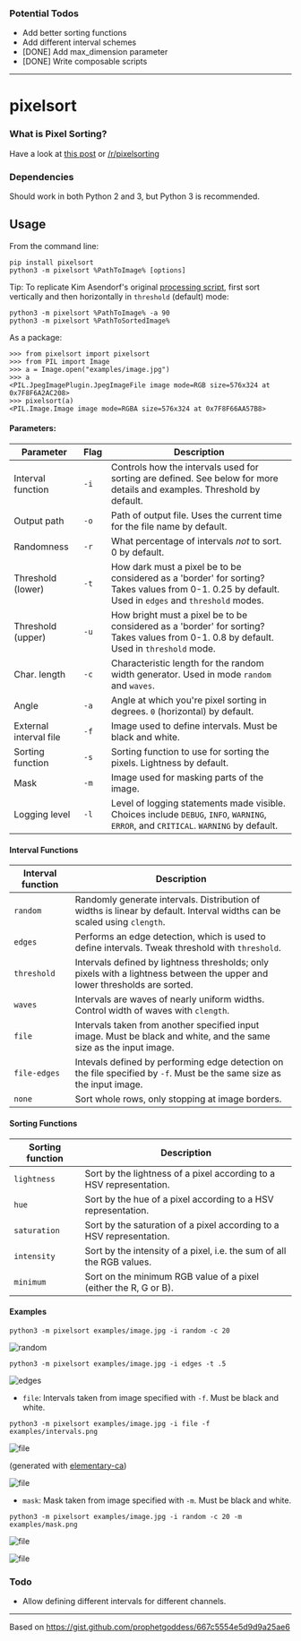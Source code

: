 ### Potential Todos
- Add better sorting functions
- Add different interval schemes
- [DONE] Add max_dimension parameter
- [DONE] Write composable scripts

___

# pixelsort

### What is Pixel Sorting?

Have a look at [this post](http://satyarth.me/articles/pixel-sorting/) or [/r/pixelsorting](http://www.reddit.com/r/pixelsorting/top/)

### Dependencies

Should work in both Python 2 and 3, but Python 3 is recommended.

## Usage

From the command line:

```
pip install pixelsort
python3 -m pixelsort %PathToImage% [options]
```

Tip: To replicate Kim Asendorf's original [processing script](https://github.com/kimasendorf/ASDFPixelSort), first sort vertically and then horizontally in `threshold` (default) mode:

```
python3 -m pixelsort %PathToImage% -a 90
python3 -m pixelsort %PathToSortedImage%
```

As a package:

```
>>> from pixelsort import pixelsort
>>> from PIL import Image
>>> a = Image.open("examples/image.jpg")
>>> a
<PIL.JpegImagePlugin.JpegImageFile image mode=RGB size=576x324 at 0x7F8F6A2AC208>
>>> pixelsort(a)
<PIL.Image.Image image mode=RGBA size=576x324 at 0x7F8F66AA57B8>
```

#### Parameters:

Parameter 			        | Flag 	| Description
------------------------|-------|------------
Interval function     	| `-i`	| Controls how the intervals used for sorting are defined. See below for more details and examples. Threshold by default.
Output path             | `-o`	| Path of output file. Uses the current time for the file name by default.
Randomness 			        | `-r`	| What percentage of intervals *not* to sort. 0 by default.
Threshold (lower)     	| `-t`	| How dark must a pixel be to be considered as a 'border' for sorting? Takes values from 0-1. 0.25 by default. Used in `edges` and `threshold` modes.
Threshold (upper)     	| `-u`	| How bright must a pixel be to be considered as a 'border' for sorting? Takes values from 0-1. 0.8 by default. Used in `threshold` mode.
Char. length		        | `-c`	| Characteristic length for the random width generator. Used in mode `random` and `waves`.
Angle 				          | `-a`	| Angle at which you're pixel sorting in degrees. `0` (horizontal) by default.
External interval file 	| `-f` 	| Image used to define intervals. Must be black and white.
Sorting function        | `-s`  | Sorting function to use for sorting the pixels. Lightness by default.
Mask                    | `-m`  | Image used for masking parts of the image.
Logging level           | `-l`  | Level of logging statements made visible. Choices include `DEBUG`, `INFO`, `WARNING`, `ERROR`, and `CRITICAL`. `WARNING` by default.

#### Interval Functions

Interval function | Description
------------------|------------
`random`			    | Randomly generate intervals. Distribution of widths is linear by default. Interval widths can be scaled using `clength`.
`edges`				    | Performs an edge detection, which is used to define intervals. Tweak threshold with `threshold`.
`threshold`		  	| Intervals defined by lightness thresholds; only pixels with a lightness between the upper and lower thresholds are sorted.
`waves`			    	| Intervals are waves of nearly uniform widths. Control width of waves with `clength`.
`file`			    	| Intervals taken from another specified input image. Must be black and white, and the same size as the input image.
`file-edges`	  	| Intevals defined by performing edge detection on the file specified by `-f`. Must be the same size as the input image.
`none`			    	| Sort whole rows, only stopping at image borders.


#### Sorting Functions

Sorting function  | Description
------------------|------------
`lightness`       | Sort by the lightness of a pixel according to a HSV representation.
`hue`             | Sort by the hue of a pixel according to a HSV representation.
`saturation`      | Sort by the saturation of a pixel according to a HSV representation.
`intensity`       | Sort by the intensity of a pixel, i.e. the sum of all the RGB values.
`minimum`         | Sort on the minimum RGB value of a pixel (either the R, G or B).

#### Examples

`python3 -m pixelsort examples/image.jpg -i random -c 20`

![random](/examples/random.png)

`python3 -m pixelsort examples/image.jpg -i edges -t .5`

![edges](/examples/edges.png)

* `file`: Intervals taken from image specified with `-f`. Must be black and white.

`python3 -m pixelsort examples/image.jpg -i file -f examples/intervals.png `

![file](/examples/intervals.png)

(generated with [elementary-ca](https://github.com/satyarth/elementary-ca))

![file](/examples/file.png)

* `mask`: Mask taken from image specified with `-m`. Must be black and white.

`python3 -m pixelsort examples/image.jpg -i random -c 20 -m examples/mask.png`

![file](/examples/mask.png)

![file](/examples/masked.png)

### Todo

* Allow defining different intervals for different channels.

---

Based on https://gist.github.com/prophetgoddess/667c5554e5d9d9a25ae6
